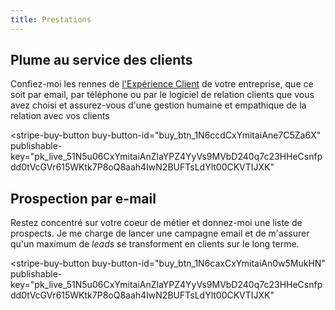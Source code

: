 ```yaml
---
title: Prestations
---
```

<script async
  src="https://js.stripe.com/v3/buy-button.js">
</script>

## Plume au service des clients

Confiez-moi les rennes de [l'Expérience Client](https://livre.jonathanlefevre.com/) de votre entreprise, que ce soit par email, par téléphone ou par le logiciel de relation clients que vous avez choisi et assurez-vous d'une gestion humaine et empathique de la relation avec vos clients

<stripe-buy-button
  buy-button-id="buy_btn_1N6ccdCxYmitaiAne7C5Za6X"
  publishable-key="pk_live_51N5u06CxYmitaiAnZlaYPZ4YyVs9MVbD240q7c23HHeCsnfpdd0tVcGVr615WKtk7P8oQ8aah4IwN2BUFTsLdYlt00CKVTIJXK"
>
</stripe-buy-button>

## Prospection par e-mail

Restez concentré sur votre coeur de métier et donnez-moi une liste de prospects. Je me charge de lancer une campagne email et de m'assurer qu'un maximum de _leads_ se transforment en clients sur le long terme.

 <script async
  src="https://js.stripe.com/v3/buy-button.js">
</script>

<stripe-buy-button
  buy-button-id="buy_btn_1N6caxCxYmitaiAn0w5MukHN"
  publishable-key="pk_live_51N5u06CxYmitaiAnZlaYPZ4YyVs9MVbD240q7c23HHeCsnfpdd0tVcGVr615WKtk7P8oQ8aah4IwN2BUFTsLdYlt00CKVTIJXK"
>
</stripe-buy-button>